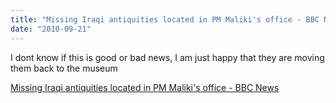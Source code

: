 ```yaml
---
title: "Missing Iraqi antiquities located in PM Maliki's office - BBC News"
date: "2010-09-21"
---
```


I dont know if this is good or bad news, I am just happy that they are moving them back to the museum  

  
[Missing Iraqi antiquities located in PM Maliki's office - BBC News](http://www.bbc.co.uk/news/world-middle-east-11372473)
